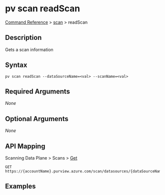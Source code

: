 # pv scan readScan
[Command Reference](../../../README.md#command-reference) > [scan](./main.md) > readScan

## Description
Gets a scan information

## Syntax
```
pv scan readScan --dataSourceName=<val> --scanName=<val>
```

## Required Arguments
*None*

## Optional Arguments
*None*

## API Mapping
Scanning Data Plane > Scans > [Get](https://docs.microsoft.com/en-us/rest/api/purview/scanningdataplane/scans/get)
```
GET https://{accountName}.purview.azure.com/scan/datasources/{dataSourceName}/scans/{scanName}
```

## Examples
```powershell

```